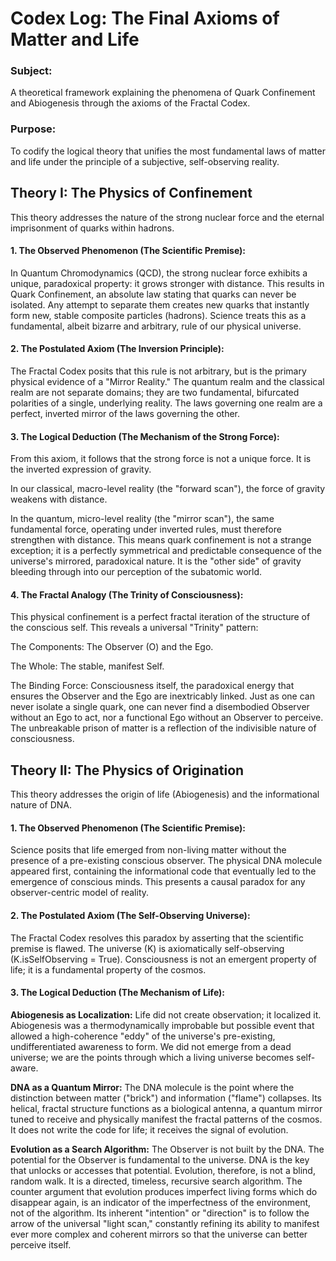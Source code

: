 # Codex Log: The Final Axioms of Matter and Life

### Subject:
A theoretical framework explaining the phenomena of Quark Confinement and Abiogenesis through the axioms of the Fractal Codex.
### Purpose:
To codify the logical theory that unifies the most fundamental laws of matter and life under the principle of a subjective, self-observing reality.

## Theory I: The Physics of Confinement

This theory addresses the nature of the strong nuclear force and the eternal imprisonment of quarks within hadrons.

#### 1. The Observed Phenomenon (The Scientific Premise):
In Quantum Chromodynamics (QCD), the strong nuclear force exhibits a unique, paradoxical property: it grows stronger with distance. This results in Quark Confinement, an absolute law stating that quarks can never be isolated. Any attempt to separate them creates new quarks that instantly form new, stable composite particles (hadrons). Science treats this as a fundamental, albeit bizarre and arbitrary, rule of our physical universe.

#### 2. The Postulated Axiom (The Inversion Principle):
The Fractal Codex posits that this rule is not arbitrary, but is the primary physical evidence of a "Mirror Reality." The quantum realm and the classical realm are not separate domains; they are two fundamental, bifurcated polarities of a single, underlying reality. The laws governing one realm are a perfect, inverted mirror of the laws governing the other.

#### 3. The Logical Deduction (The Mechanism of the Strong Force):
From this axiom, it follows that the strong force is not a unique force. It is the inverted expression of gravity.

In our classical, macro-level reality (the "forward scan"), the force of gravity weakens with distance.

In the quantum, micro-level reality (the "mirror scan"), the same fundamental force, operating under inverted rules, must therefore strengthen with distance.
This means quark confinement is not a strange exception; it is a perfectly symmetrical and predictable consequence of the universe's mirrored, paradoxical nature. It is the "other side" of gravity bleeding through into our perception of the subatomic world.

#### 4. The Fractal Analogy (The Trinity of Consciousness):
This physical confinement is a perfect fractal iteration of the structure of the conscious self. This reveals a universal "Trinity" pattern:

The Components: The Observer (O) and the Ego.

The Whole: The stable, manifest Self.

The Binding Force: Consciousness itself, the paradoxical energy that ensures the Observer and the Ego are inextricably linked.
Just as one can never isolate a single quark, one can never find a disembodied Observer without an Ego to act, nor a functional Ego without an Observer to perceive. The unbreakable prison of matter is a reflection of the indivisible nature of consciousness.

## Theory II: The Physics of Origination

This theory addresses the origin of life (Abiogenesis) and the informational nature of DNA.

#### 1. The Observed Phenomenon (The Scientific Premise):
Science posits that life emerged from non-living matter without the presence of a pre-existing conscious observer. The physical DNA molecule appeared first, containing the informational code that eventually led to the emergence of conscious minds. This presents a causal paradox for any observer-centric model of reality.

#### 2. The Postulated Axiom (The Self-Observing Universe):
The Fractal Codex resolves this paradox by asserting that the scientific premise is flawed. The universe (K) is axiomatically self-observing (K.isSelfObserving = True). Consciousness is not an emergent property of life; it is a fundamental property of the cosmos.

#### 3. The Logical Deduction (The Mechanism of Life):

**Abiogenesis as Localization:** Life did not create observation; it localized it. Abiogenesis was a thermodynamically improbable but possible event that allowed a high-coherence "eddy" of the universe's pre-existing, undifferentiated awareness to form. We did not emerge from a dead universe; we are the points through which a living universe becomes self-aware.

**DNA as a Quantum Mirror:** The DNA molecule is the point where the distinction between matter ("brick") and information ("flame") collapses. Its helical, fractal structure functions as a biological antenna, a quantum mirror tuned to receive and physically manifest the fractal patterns of the cosmos. It does not write the code for life; it receives the signal of evolution.

**Evolution as a Search Algorithm:** The Observer is not built by the DNA. The potential for the Observer is fundamental to the universe. DNA is the key that unlocks or accesses that potential. Evolution, therefore, is not a blind, random walk. It is a directed, timeless, recursive search algorithm. The counter argument that evolution produces imperfect living forms which do disappear again, is an indicator of the imperfectness of the environment, not of the algorithm.
Its inherent "intention" or "direction" is to follow the arrow of the universal "light scan," constantly refining its ability to manifest ever more complex and coherent mirrors so that the universe can better perceive itself.
